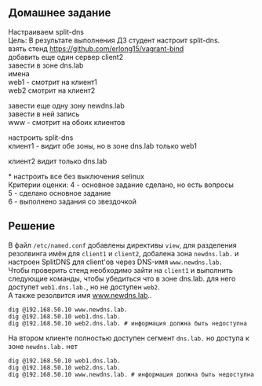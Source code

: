 ## Домашнее задание  
Настраиваем split-dns  
Цель: В результате выполнения ДЗ студент настроит split-dns.  
взять стенд https://github.com/erlong15/vagrant-bind  
добавить еще один сервер client2  
завести в зоне dns.lab  
имена  
web1 - смотрит на клиент1  
web2 смотрит на клиент2  
  
завести еще одну зону newdns.lab  
завести в ней запись  
www - смотрит на обоих клиентов  
  
настроить split-dns  
клиент1 - видит обе зоны, но в зоне dns.lab только web1  
  
клиент2 видит только dns.lab  
  
\* настроить все без выключения selinux  
Критерии оценки: 4 - основное задание сделано, но есть вопросы  
5 - сделано основное задание  
6 - выполнено задания со звездочкой  
  
## Решение    
  
В файл `/etc/named.conf` добавлены директивы `view`, для разделения рeзолвинга имён для `client1` и `client2`, добалена зона `newdns.lab.` и настроен SplitDNS для client'ов через DNS-имя `www.newdns.lab.`   
Чтобы проверить стенд необходимо зайти на `client1` и выполнить следующие команды, чтобы убедиться что в зоне dns.lab. для него доступет `web1.dns.lab.`, но не доступен `web2`.     
А также резолвится имя www.newdns.lab..  
```  
dig @192.168.50.10 www.newdns.lab.  
dig @192.168.50.10 web1.dns.lab.  
dig @192.168.50.10 web2.dns.lab. # информация должна быть недоступна   
```  
  
На втором клиенте полностью доступен сегмент `dns.lab.` но доступа к зоне `newdns.lab.` нет  
```  
dig @192.168.50.10 web1.dns.lab.  
dig @192.168.50.10 web2.dns.lab.   
dig @192.168.50.10 www.newdns.lab. # информация должна быть недоступна  
```
